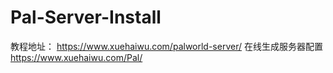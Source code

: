 # Pal-Server-Install
教程地址：
https://www.xuehaiwu.com/palworld-server/
在线生成服务器配置
https://www.xuehaiwu.com/Pal/
